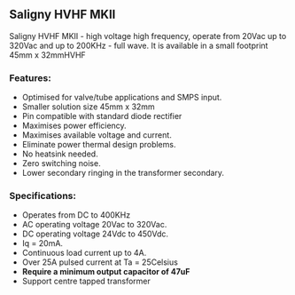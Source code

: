 
## Saligny HVHF MKII
Saligny HVHF MKII - high voltage high frequency, operate from 20Vac up to 320Vac and up to 200KHz - full wave. It is available in a small footprint 45mm x 32mmHVHF

### Features:

*    Optimised for valve/tube applications and SMPS input.
*    Smaller solution size 45mm x 32mm
*    Pin compatible with standard diode rectifier
*    Maximises power efficiency.
*    Maximises available voltage and current.
*    Eliminate power thermal design problems.
*    No heatsink needed.
*    Zero switching noise.
*    Lower secondary ringing in the transformer secondary.

### Specifications:

*    Operates from DC to 400KHz
*    AC operating voltage 20Vac to 320Vac.
*    DC operating voltage 24Vdc to 450Vdc.
*    Iq = 20mA.
*    Continuous load current up to 4A.
*    Over 25A pulsed current at Ta = 25Celsius
*    **Require a minimum output capacitor of 47uF**
*  Support centre tapped transformer

  
